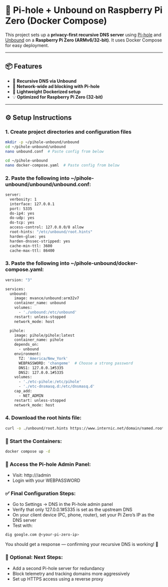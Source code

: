 # 🧠 Pi-hole + Unbound on Raspberry Pi Zero (Docker Compose)

This project sets up a **privacy-first recursive DNS server** using [Pi-hole](https://pi-hole.net) and [Unbound](https://nlnetlabs.nl/projects/unbound/about/) on a **Raspberry Pi Zero (ARMv6/32-bit)**. It uses Docker Compose for easy deployment.

---

## 📦 Features

- 🔐 **Recursive DNS via Unbound**
- 🧹 **Network-wide ad blocking with Pi-hole**
- 🐳 **Lightweight Dockerized setup**
- 💡 **Optimized for Raspberry Pi Zero (32-bit)**

---

## ⚙️ Setup Instructions

### 1. Create project directories and configuration files

```bash
mkdir -p ~/pihole-unbound/unbound
cd ~/pihole-unbound/unbound
nano unbound.conf  # Paste config from below

cd ~/pihole-unbound
nano docker-compose.yaml  # Paste config from below
```

### 2. Paste the following into ~/pihole-unbound/unbound/unbound.conf:

```bash
server:
  verbosity: 1
  interface: 127.0.0.1
  port: 5335
  do-ip4: yes
  do-udp: yes
  do-tcp: yes
  access-control: 127.0.0.0/8 allow
  root-hints: "/etc/unbound/root.hints"
  harden-glue: yes
  harden-dnssec-stripped: yes
  cache-min-ttl: 3600
  cache-max-ttl: 86400

```

### 3. Paste the following into ~/pihole-unbound/docker-compose.yaml:

```bash
version: "3"

services:
  unbound:
    image: mvance/unbound:arm32v7
    container_name: unbound
    volumes:
      - './unbound:/etc/unbound'
    restart: unless-stopped
    network_mode: host

  pihole:
    image: pihole/pihole:latest
    container_name: pihole
    depends_on:
      - unbound
    environment:
      TZ: 'America/New_York'
      WEBPASSWORD: 'changeme'  # Choose a strong password
      DNS1: 127.0.0.1#5335
      DNS2: 127.0.0.1#5335
    volumes:
      - './etc-pihole:/etc/pihole'
      - './etc-dnsmasq.d:/etc/dnsmasq.d'
    cap_add:
      - NET_ADMIN
    restart: unless-stopped
    network_mode: host

```

### 4. Download the root hints file:

```bash
curl -o ./unbound/root.hints https://www.internic.net/domain/named.root
```

### 🚀 Start the Containers:

```bash
docker compose up -d
```

### 🔧 Access the Pi-hole Admin Panel:

 - Visit: http://<your-pi-zero-ip>/admin
 - Login with your WEBPASSWORD

### ✅ Final Configuration Steps:

 - Go to Settings → DNS in the Pi-hole admin panel
 - Verify that only 127.0.0.1#5335 is set as the upstream DNS
 - On your client device (PC, phone, router), set your Pi Zero’s IP as the DNS server
 - Test with:

```bash
dig google.com @<your-pi-zero-ip>
```

You should get a response — confirming your recursive DNS is working! 🎉

### 🔁 Optional: Next Steps:

 - Add a second Pi-hole server for redundancy
 - Block telemetry and tracking domains more aggressively
 - Set up HTTPS access using a reverse proxy
